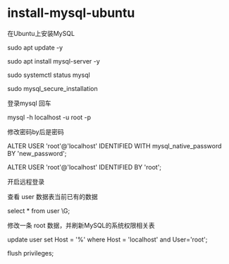 # install-mysql-ubuntu

在Ubuntu上安装MySQL

sudo apt update -y

sudo apt install mysql-server -y

sudo systemctl status mysql

sudo mysql_secure_installation


登录mysql 回车

mysql -h localhost -u root -p

修改密码by后是密码

ALTER USER 'root'@'localhost' IDENTIFIED WITH mysql_native_password BY 'new_password';

ALTER USER 'root'@'localhost' IDENTIFIED BY 'root';

开启远程登录

查看 user 数据表当前已有的数据

select * from user \G;


修改一条 root 数据，并刷新MySQL的系统权限相关表

update user set Host = '%' where Host = 'localhost' and User='root';

flush privileges;
